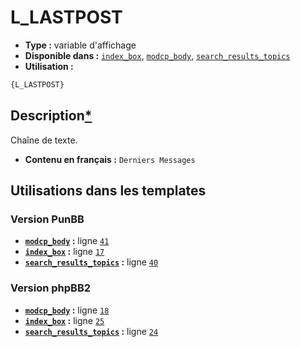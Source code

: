 # L_LASTPOST
* __Type :__ variable d'affichage
* __Disponible dans :__ [`index_box`](../tpl/var/index_box.md#readme), [`modcp_body`](../tpl/var/modcp_body.md#readme), [`search_results_topics`](../tpl/var/search_results_topics.md#readme)
* __Utilisation :__

```html
{L_LASTPOST}
```

## Description[*](https://fa-tvars.appspot.com/var/L_LASTPOST)
Chaîne de texte.

* __Contenu en français :__ `Derniers Messages`

## Utilisations dans les templates

### Version PunBB
* __[`modcp_body`](../tpl/var/modcp_body.md#readme) :__ ligne [`41`](../tpl/src/punbb/modcp_body.tpl#L41)
* __[`index_box`](../tpl/var/index_box.md#readme) :__ ligne [`17`](../tpl/src/punbb/index_box.tpl#L17)
* __[`search_results_topics`](../tpl/var/search_results_topics.md#readme) :__ ligne [`40`](../tpl/src/punbb/search_results_topics.tpl#L40)

### Version phpBB2
* __[`modcp_body`](../tpl/var/modcp_body.md#readme) :__ ligne [`18`](../tpl/src/subsilver/modcp_body.tpl#L18)
* __[`index_box`](../tpl/var/index_box.md#readme) :__ ligne [`25`](../tpl/src/subsilver/index_box.tpl#L25)
* __[`search_results_topics`](../tpl/var/search_results_topics.md#readme) :__ ligne [`24`](../tpl/src/subsilver/search_results_topics.tpl#L24)